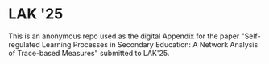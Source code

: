 # LAK '25 

This is an anonymous repo used as the digital Appendix for the paper "Self-regulated Learning Processes in Secondary Education: A Network Analysis of Trace-based Measures" submitted to LAK'25.
